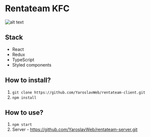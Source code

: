 # Rentateam KFC

![alt text](https://i.ibb.co/2WQGN12/Screenshot-2.png)

## Stack

- React
- Redux
- TypeScript
- Styled components

## How to install?

1. `git clone https://github.com/YaroslavWeb/rentateam-client.git`
2. `npm install`

## How to use?

1. `npm start`
2. Server - https://github.com/YaroslavWeb/rentateam-server.git

